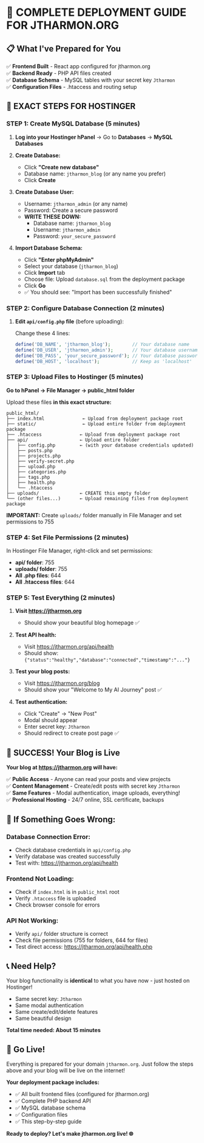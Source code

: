 # 🚀 COMPLETE DEPLOYMENT GUIDE FOR JTHARMON.ORG

## 📋 What I've Prepared for You

✅ **Frontend Built** - React app configured for jtharmon.org  
✅ **Backend Ready** - PHP API files created  
✅ **Database Schema** - MySQL tables with your secret key `Jtharmon`  
✅ **Configuration Files** - .htaccess and routing setup  

## 🎯 **EXACT STEPS FOR HOSTINGER**

### **STEP 1: Create MySQL Database (5 minutes)**

1. **Log into your Hostinger hPanel** → Go to **Databases** → **MySQL Databases**

2. **Create Database:**
   - Click **"Create new database"**
   - Database name: `jtharmon_blog` (or any name you prefer)
   - Click **Create**

3. **Create Database User:**
   - Username: `jtharmon_admin` (or any name)
   - Password: Create a secure password
   - **WRITE THESE DOWN:**
     - Database name: `jtharmon_blog`
     - Username: `jtharmon_admin`  
     - Password: `your_secure_password`

4. **Import Database Schema:**
   - Click **"Enter phpMyAdmin"** 
   - Select your database (`jtharmon_blog`)
   - Click **Import** tab
   - Choose file: Upload `database.sql` from the deployment package
   - Click **Go**
   - ✅ You should see: "Import has been successfully finished"

### **STEP 2: Configure Database Connection (2 minutes)**

1. **Edit `api/config.php` file** (before uploading):
   
   Change these 4 lines:
   ```php
   define('DB_NAME', 'jtharmon_blog');        // Your database name
   define('DB_USER', 'jtharmon_admin');       // Your database username  
   define('DB_PASS', 'your_secure_password'); // Your database password
   define('DB_HOST', 'localhost');            // Keep as 'localhost'
   ```

### **STEP 3: Upload Files to Hostinger (5 minutes)**

**Go to hPanel → File Manager → public_html folder**

Upload these files **in this exact structure:**

```
public_html/
├── index.html              ← Upload from deployment package root
├── static/                 ← Upload entire folder from deployment package
├── .htaccess              ← Upload from deployment package root
├── api/                   ← Upload entire folder
│   ├── config.php         ← (with your database credentials updated)
│   ├── posts.php
│   ├── projects.php
│   ├── verify-secret.php
│   ├── upload.php
│   ├── categories.php
│   ├── tags.php
│   ├── health.php
│   └── .htaccess
├── uploads/               ← CREATE this empty folder
└── (other files...)       ← Upload remaining files from deployment package
```

**IMPORTANT:** Create `uploads/` folder manually in File Manager and set permissions to 755

### **STEP 4: Set File Permissions (2 minutes)**

In Hostinger File Manager, right-click and set permissions:
- **api/ folder**: 755
- **uploads/ folder**: 755  
- **All .php files**: 644
- **All .htaccess files**: 644

### **STEP 5: Test Everything (2 minutes)**

1. **Visit https://jtharmon.org** 
   - Should show your beautiful blog homepage ✅

2. **Test API health:**
   - Visit https://jtharmon.org/api/health
   - Should show: `{"status":"healthy","database":"connected","timestamp":"..."}`

3. **Test your blog posts:**
   - Visit https://jtharmon.org/blog  
   - Should show your "Welcome to My AI Journey" post ✅

4. **Test authentication:**
   - Click "Create" → "New Post"
   - Modal should appear
   - Enter secret key: `Jtharmon`
   - Should redirect to create post page ✅

## 🎉 **SUCCESS! Your Blog is Live**

**Your blog at https://jtharmon.org will have:**

✅ **Public Access** - Anyone can read your posts and view projects  
✅ **Content Management** - Create/edit posts with secret key `Jtharmon`  
✅ **Same Features** - Modal authentication, image uploads, everything!  
✅ **Professional Hosting** - 24/7 online, SSL certificate, backups  

## 🔧 **If Something Goes Wrong:**

### **Database Connection Error:**
- Check database credentials in `api/config.php`
- Verify database was created successfully
- Test with: https://jtharmon.org/api/health

### **Frontend Not Loading:**
- Check if `index.html` is in `public_html` root
- Verify `.htaccess` file is uploaded  
- Check browser console for errors

### **API Not Working:**
- Verify `api/` folder structure is correct
- Check file permissions (755 for folders, 644 for files)
- Test direct access: https://jtharmon.org/api/health.php

## 📞 **Need Help?**

Your blog functionality is **identical** to what you have now - just hosted on Hostinger!

- Same secret key: `Jtharmon`
- Same modal authentication  
- Same create/edit/delete features
- Same beautiful design

**Total time needed: About 15 minutes**

## 🚀 **Go Live!**

Everything is prepared for your domain `jtharmon.org`. Just follow the steps above and your blog will be live on the internet!

**Your deployment package includes:**
- ✅ All built frontend files (configured for jtharmon.org)
- ✅ Complete PHP backend API
- ✅ MySQL database schema  
- ✅ Configuration files
- ✅ This step-by-step guide

**Ready to deploy? Let's make jtharmon.org live! 🌐**